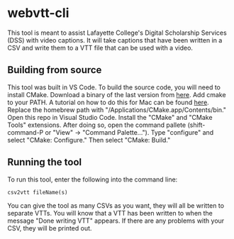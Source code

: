 # webvtt-cli
This tool is meant to assist Lafayette College's Digital Scholarship Services (DSS) with video captions. It will take captions that have been written in a CSV and write them to a VTT file that can be used with a video.

## Building from source
This tool was built in VS Code. To build the source code, you will need to install CMake. Download a binary of the last version from [here](https://cmake.org/download/). Add cmake to your PATH. A tutorial on how to do this for Mac can be found [here](https://code2care.org/pages/permanently-set-path-variable-in-mac-zsh-shell). \
Replace the homebrew path with "/Applications/CMake.app/Contents/bin." \
Open this repo in Visual Studio Code. Install the "CMake" and "CMake Tools" extensions. After doing so, open the command pallete (shift-command-P or "View" &rarr; "Command Palette..."). Type "configure" and select "CMake: Configure." Then select "CMake: Build."

## Running the tool
To run this tool, enter the following into the command line:

```
csv2vtt fileName(s)
```

You can give the tool as many CSVs as you want, they will all be written to separate VTTs. You will know that a VTT has been written to when the message "Done writing VTT" appears. If there are any problems with your CSV, they will be printed out.
